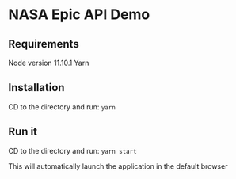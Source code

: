 # NASA Epic API Demo

## Requirements
Node version 11.10.1
Yarn

## Installation
CD to the directory and run:
`yarn`

## Run it
CD to the directory and run:
`yarn start`

This will automatically launch the application in the default browser
